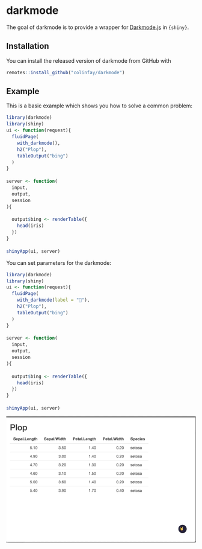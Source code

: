 
<!-- README.md is generated from README.Rmd. Please edit that file -->

# darkmode

<!-- badges: start -->

<!-- badges: end -->

The goal of darkmode is to provide a wrapper for
[Darkmode.js](https://github.com/sandoche/Darkmode.js) in `{shiny}`.

## Installation

You can install the released version of darkmode from GitHub with

``` r
remotes::install_github("colinfay/darkmode")
```

## Example

This is a basic example which shows you how to solve a common problem:

``` r
library(darkmode)
library(shiny)
ui <- function(request){
  fluidPage(
    with_darkmode(), 
    h2("Plop"), 
    tableOutput("bing")
  )
}

server <- function(
  input, 
  output, 
  session
){

  output$bing <- renderTable({
    head(iris)
  })
}

shinyApp(ui, server)
```

You can set parameters for the darkmode:

``` r
library(darkmode)
library(shiny)
ui <- function(request){
  fluidPage(
    with_darkmode(label = "🤘"),
    h2("Plop"), 
    tableOutput("bing")
  )
}

server <- function(
  input, 
  output, 
  session
){

  output$bing <- renderTable({
    head(iris)
  })
}

shinyApp(ui, server)
```

![](readmefigs/darkmode.gif)
